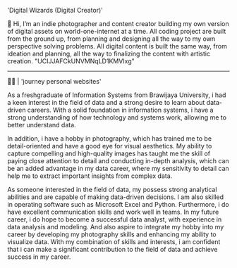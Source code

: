 'Digital Wizards (Digital Creator)'

👋 Hi, I’m an indie photographer and content creator building my own version of digital assets on world-one-internet at a time. All coding project are built from the ground up, from planning and designing all the way to my own perspective solving problems. All digital content is built the same way, from ideation and planning, all the way to finalizing the content with artistic creation. "UCIJJAFCkUNVMNqLD1KMVIxg"

_____

🧑‍💻 | 'journey personal websites'

As a freshgraduate of Information Systems from Brawijaya University, i had a keen interest in the field of data and a strong desire to learn about data-driven careers. With a solid foundation in information systems, i have a strong understanding of how technology and systems work, allowing me to better understand data.

In addition, i have a hobby in photography, which has trained me to be detail-oriented and have a good eye for visual aesthetics. My ability to capture compelling and high-quality images has taught me the skill of paying close attention to detail and conducting in-depth analysis, which can be an added advantage in my data career, where my sensitivity to detail can help me to extract important insights from complex data.

As someone interested in the field of data, my possess strong analytical abilities and are capable of making data-driven decisions. I am also skilled in operating software such as Microsoft Excel and Python. Furthermore, i do have excellent communication skills and work well in teams. In my future career, i do hope to become a successful data analyst, with experience in data analysis and modeling. And also aspire to integrate my hobby into my career by developing my photography skills and enhancing my ability to visualize data. With my combination of skills and interests, i am confident that i can make a significant contribution to the field of data and achieve success in my career.
